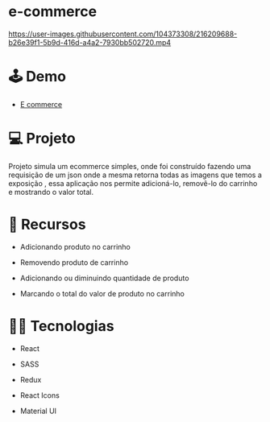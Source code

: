 # e-commerce 




https://user-images.githubusercontent.com/104373308/216209688-b26e39f1-5b9d-416d-a4a2-7930bb502720.mp4

</p>

# 🕹 Demo

*  <a href="https://iridescent-maamoul-4f2fd4.netlify.app/" target="_blank">E commerce</a>

# :computer: Projeto
Projeto simula um ecommerce simples, onde foi construído fazendo uma requisição de um json onde a mesma retorna todas as imagens que temos a exposição , essa aplicação nos permite adicioná-lo, removê-lo do carrinho e mostrando o valor total.

# :pushpin: Recursos

- Adicionando produto no carrinho

- Removendo produto de carrinho

- Adicionando ou diminuindo quantidade de produto

- Marcando o total do valor de produto no carrinho

# :technologist: Tecnologias
 
- React

- SASS

- Redux

- React Icons

- Material UI










